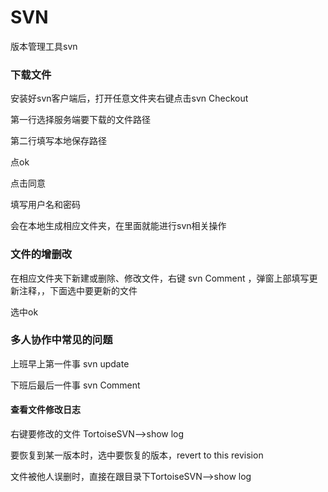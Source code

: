# SVN
版本管理工具svn

<h3>下载文件</h3>
安装好svn客户端后，打开任意文件夹右键点击svn Checkout

第一行选择服务端要下载的文件路径

第二行填写本地保存路径

点ok

点击同意

填写用户名和密码

会在本地生成相应文件夹，在里面就能进行svn相关操作
<h3>文件的增删改</h3>
在相应文件夹下新建或删除、修改文件，右键 svn Comment ，弹窗上部填写更新注释，，下面选中要更新的文件

选中ok
<h3>多人协作中常见的问题</h3>
上班早上第一件事 svn update

下班后最后一件事 svn Comment

<h4>查看文件修改日志</h4>

右键要修改的文件 TortoiseSVN——>show log

要恢复到某一版本时，选中要恢复的版本，revert to this revision 

文件被他人误删时，直接在跟目录下TortoiseSVN——>show log
<h3></h3>

<h3></h3>

<h3></h3>
